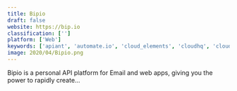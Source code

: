 ```yaml
---
title: Bipio
draft: false 
website: https://bip.io
classification: ['']
platform: ['Web']
keywords: ['apiant', 'automate.io', 'cloud_elements', 'cloudhq', 'cloudpipes', 'cyclr', 'huginn', 'integromat', 'onesaas', 'piesync', 'pipes', 'skyvia', 'talend', 'unito', 'elastic.io', 'n8n.io', 'zzbots']
image: 2020/04/Bipio.png
---
```

Bipio is a personal API platform for Email and web apps, giving you the power to rapidly create...